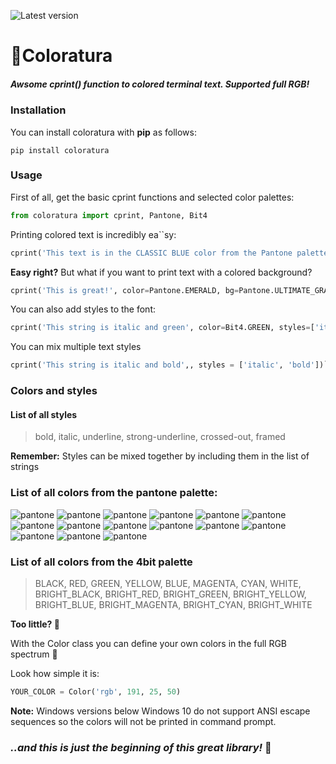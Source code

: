 ![Latest version](https://img.shields.io/pypi/v/coloratura?color=%23f6d155&label=version&style=flat-square)

# 🦜Coloratura

##### Awsome **cprint()** function to colored terminal text. Supported full RGB!

### Installation

You can install coloratura with **pip** as follows:

```
pip install coloratura
```

### Usage

First of all, get the basic cprint functions and selected color palettes:

```python
from coloratura import cprint, Pantone, Bit4
```

Printing colored text is incredibly ea``sy:

```python
cprint('This text is in the CLASSIC BLUE color from the Pantone palette', color=Pantone.CLASSIC_BLUE)
```

**Easy right?**
But what if you want to print text with a colored background?

```python
cprint('This is great!', color=Pantone.EMERALD, bg=Pantone.ULTIMATE_GRAY)
```

You can also add styles to the font:

```python
cprint('This string is italic and green', color=Bit4.GREEN, styles=['italic'])
```

You can mix multiple text styles

```python
cprint('This string is italic and bold',, styles = ['italic', 'bold'])```
```

### Colors and styles

#### List of all styles

> bold, italic, underline, strong-underline, crossed-out, framed

**Remember:** Styles can be mixed together by including them in the list of strings

### List of all colors from the pantone palette:
![pantone](https://img.shields.io/badge/-VERY__PERI-6868ac?style=flat-square&label=2022)
![pantone](https://img.shields.io/badge/-ILLUMINATING-f5df4d?style=flat-square&label=2021)
![pantone](https://img.shields.io/badge/-ULTIMATE_GRAY-97999b?style=flat-square&label=2021)
![pantone](https://img.shields.io/badge/-CLASSIC_BLUE-0f4c81?style=flat-square&label=2020)
![pantone](https://img.shields.io/badge/-LIVING_CORAL-ff6f61?style=flat-square&label=2019)
![pantone](https://img.shields.io/badge/-ULTRA_VIOLET-5f4b8b?style=flat-square&label=2018)
![pantone](https://img.shields.io/badge/-GREENERY-88b04b?style=flat-square&label=2017)
![pantone](https://img.shields.io/badge/-ROSE_QUARTZ-f7cac9?style=flat-square&label=2016)
![pantone](https://img.shields.io/badge/-SERENITY-92a8d1?style=flat-square&label=2016)
![pantone](https://img.shields.io/badge/-MARSALA-955251?style=flat-square&label=2015)
![pantone](https://img.shields.io/badge/-RADIANT__ORCHID-b565a1?style=flat-square&label=2014)
![pantone](https://img.shields.io/badge/-EMERALD-009b77?style=flat-square&label=2013)
![pantone](https://img.shields.io/badge/-TANGERINE__TANGO-e34f33?style=flat-square&label=2012)
![pantone](https://img.shields.io/badge/-HONEYSUCKLE-d85a7b?style=flat-square&label=2011)
![pantone](https://img.shields.io/badge/-TURQUOISE-45b5aa?style=flat-square&label=2010)

### List of all colors from the 4bit palette

> BLACK, RED, GREEN, YELLOW, BLUE, MAGENTA, CYAN, WHITE, BRIGHT_BLACK, BRIGHT_RED, BRIGHT_GREEN, BRIGHT_YELLOW, BRIGHT_BLUE, BRIGHT_MAGENTA, BRIGHT_CYAN, BRIGHT_WHITE

**Too little? 🤔**

With the Color class you can define your own colors in the full RGB spectrum 🤯

Look how simple it is:

```python
YOUR_COLOR = Color('rgb', 191, 25, 50)
```

**Note:** Windows versions below Windows 10 do not support ANSI escape sequences so the colors will not be printed in
command prompt.

### *..and this is just the beginning of this great library!* 💚
